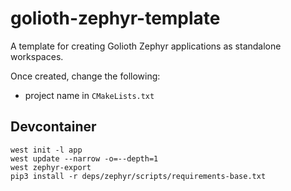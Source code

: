 # golioth-zephyr-template

A template for creating Golioth Zephyr applications as standalone workspaces.

Once created, change the following:

* project name in `CMakeLists.txt`

## Devcontainer
```
west init -l app
west update --narrow -o=--depth=1
west zephyr-export
pip3 install -r deps/zephyr/scripts/requirements-base.txt
```